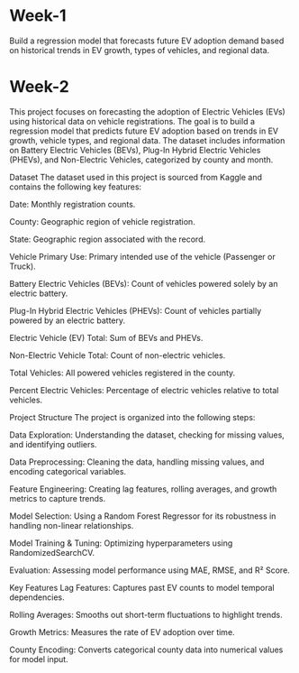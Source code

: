 # Week-1
Build a regression model that forecasts future EV adoption demand based on historical trends in EV growth, types of vehicles, and regional data.

# Week-2
This project focuses on forecasting the adoption of Electric Vehicles (EVs) using historical data on vehicle registrations. The goal is to build a regression model that predicts future EV adoption based on trends in EV growth, vehicle types, and regional data. The dataset includes information on Battery Electric Vehicles (BEVs), Plug-In Hybrid Electric Vehicles (PHEVs), and Non-Electric Vehicles, categorized by county and month.

Dataset
The dataset used in this project is sourced from Kaggle and contains the following key features:

Date: Monthly registration counts.

County: Geographic region of vehicle registration.

State: Geographic region associated with the record.

Vehicle Primary Use: Primary intended use of the vehicle (Passenger or Truck).

Battery Electric Vehicles (BEVs): Count of vehicles powered solely by an electric battery.

Plug-In Hybrid Electric Vehicles (PHEVs): Count of vehicles partially powered by an electric battery.

Electric Vehicle (EV) Total: Sum of BEVs and PHEVs.

Non-Electric Vehicle Total: Count of non-electric vehicles.

Total Vehicles: All powered vehicles registered in the county.

Percent Electric Vehicles: Percentage of electric vehicles relative to total vehicles.

Project Structure
The project is organized into the following steps:

Data Exploration: Understanding the dataset, checking for missing values, and identifying outliers.

Data Preprocessing: Cleaning the data, handling missing values, and encoding categorical variables.

Feature Engineering: Creating lag features, rolling averages, and growth metrics to capture trends.

Model Selection: Using a Random Forest Regressor for its robustness in handling non-linear relationships.

Model Training & Tuning: Optimizing hyperparameters using RandomizedSearchCV.

Evaluation: Assessing model performance using MAE, RMSE, and R² Score.

Key Features
Lag Features: Captures past EV counts to model temporal dependencies.

Rolling Averages: Smooths out short-term fluctuations to highlight trends.

Growth Metrics: Measures the rate of EV adoption over time.

County Encoding: Converts categorical county data into numerical values for model input.


